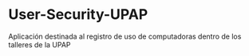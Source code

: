 # User-Security-UPAP
Aplicación destinada al registro de uso de computadoras dentro de los talleres de la UPAP
